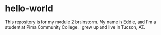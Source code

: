 # hello-world
This repository is for my module 2 brainstorm.
My name is Eddie, and I'm a student at Pima Community College.  I grew up and live in Tucson, AZ.
